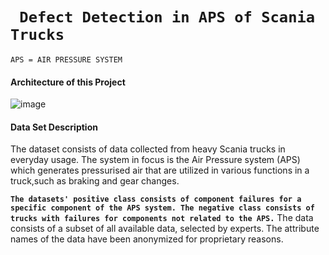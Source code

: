 # ``` Defect Detection in APS of Scania Trucks```
`APS = AIR PRESSURE SYSTEM`



#### Architecture of this Project
![image](https://user-images.githubusercontent.com/65776533/115592644-19498a00-a2f1-11eb-9636-7755428f3e0c.png)



#### Data Set Description
The dataset consists of data collected from heavy Scania trucks in everyday usage. The system in focus is the Air Pressure system (APS) which generates pressurised
air that are utilized in various functions in a truck,such as braking and gear changes.

**`The datasets' positive class consists of component failures for a specific component of the APS system.
The negative class consists of trucks with failures for components not related to the APS.`**
The data consists of a subset of all available data, selected by experts.
The attribute names of the data have been anonymized for proprietary reasons. 

